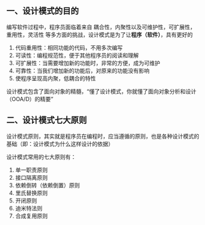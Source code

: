## 一、设计模式的目的

编写软件过程中，程序员面临着来自 耦合性，内聚性以及可维护性，可扩展性，重用性，灵活性 等多方面的挑战，设计模式是为了让**程序（软件）**，具有更好的

1. 代码重用性：相同功能的代码，不用多次编写
2. 可读性：编程规范性，便于其他程序员的阅读和理解
3. 可扩展性：当需要增加新的功能时，非常的方便，成为可维护
4. 可靠性：当我们增加新的功能后，对原来的功能没有影响
5. 使程序呈现高内聚，低耦合的特性

设计模式包含了面向对象的精髓，“懂了设计模式，你就懂了面向对象分析和设计（OOA/D）的精要”

## 二、设计模式七大原则

设计模式原则，其实就是程序员在编程时，应当遵循的原则，也是各种设计模式的基础（即：设计模式为什么这样设计的依据）

设计模式常用的七大原则有：

1. 单一职责原则
2. 接口隔离原则
3. 依赖倒转（依赖倒置）原则
4. 里氏替换原则
5. 开闭原则
6. 迪米特法则
7. 合成复用原则